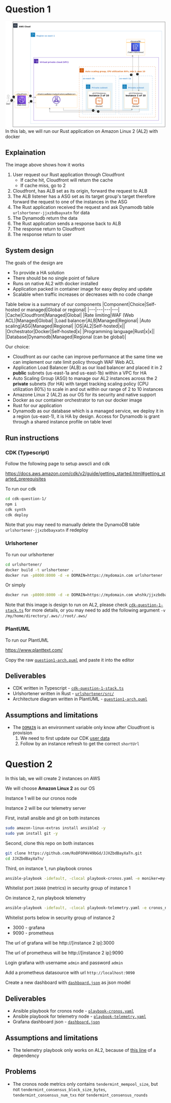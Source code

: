 # Question 1
![](question1-arch.png)
In this lab, we will run our Rust application on Amazon Linux 2 (AL2) with docker

## Explaination
The image above shows how it works
1. User request our Rust application through Cloudfront
    * If cache hit, Cloudfront will return the cache
    * If cache miss, go to 2
2. Cloudfront, has ALB set as its origin, forward the request to ALB
3. The ALB listener has a ASG set as its target group's target therefore forward the request to one of the instances in the ASG
4. The Rust application received the request and ask Dynamodb table `urlshortener-jjxzbdbayxatn` for data
5. The Dynamodb return the data
6. The Rust application sends a response back to ALB
7. The response return to Cloudfront
8. The response return to user

## System design
The goals of the design are
* To provide a HA solution
* There should be no single point of failure
* Runs on native AL2 with docker installed
* Application packed in container image for easy deploy and update
* Scalable when traffic increases or decreases with no code change

Table below is a summary of our components
|Component|Choice|Self-hosted or managed|Global or regional|
|---|---|---|---|
|Cache|Cloudfront|Managed|Global|
|Rate limiting|WAF (Web ACL)|Managed|Global|
|Load balancer|ALB|Managed|Regional|
|Auto scaling|ASG|Managed|Regional|
|OS|AL2|Self-hosted|x||
|Orchestrator|Docker|Self-hosted|x|
|Programming language|Rust|x|x||
|Database|Dynamodb|Managed|Regional (can be global)|

Our choice:
* Cloudfront as our cache can improve performance at the same time we can implement our rate limit policy through WAF Web ACL
* Application Load Balancer (ALB) as our load balancer and placed it in 2 **public** subnets (us-east-1a and us-east-1b) within a VPC for HA
* Auto Scaling Group (ASG) to manage our AL2 instances across the 2 **private** subnets (for HA) with target tracking scaling policy (CPU utilization 80%) to scale in and out within our range of 2 to 10 instances
* Amazone Linux 2 (AL2) as our OS for its security and native support
* Docker as our container orchestrator to run our docker image
* Rust for our application
* Dynamodb as our database which is a managed service, we deploy it in a region (us-east-1), it is HA by design. Access for Dynamodb is grant through a shared instance profile on table level
## Run instructions
### CDK (Typescript)
Follow the following page to setup awscli and cdk

https://docs.aws.amazon.com/cdk/v2/guide/getting_started.html#getting_started_prerequisites

To run our cdk

```sh
cd cdk-question-1/
npm i
cdk synth
cdk deploy
```
Note that you may need to manually delete the DynamoDB table `urlshortener-jjxzbdbayxatn` if redeploy
### Urlshortener

To run our urlshortener

```sh
cd urlshortener/
docker build -t urlshortener .
docker run -p8000:8000 -d -e DOMAIN=https://mydomain.com urlshortener
```
Or simply
```sh
docker run -p8000:8000 -d -e DOMAIN=https://mydomain.com whshk/jjxzbdbayxatn:v1
```
Note that this image is design to run on AL2, please check [`cdk-question-1-stack.ts`](https://github.com/RoDFOPAV49bGd/JJXZbdBayXaTn/blob/407f9321a40d03aeabfdf9933171c606b19a80ae/cdk-question-1/lib/cdk-question-1-stack.ts#L81-L82) for more details, or you may need to add the following argument `-v /my/home/directory/.aws/:/root/.aws/`
### PlantUML
To run our PlantUML

https://www.planttext.com/

Copy the raw [`question1-arch.puml`](https://github.com/RoDFOPAV49bGd/JJXZbdBayXaTn/raw/master/question1-arch.puml) and paste it into the editor

## Deliverables
* CDK written in Typescript - [`cdk-question-1-stack.ts`](https://github.com/RoDFOPAV49bGd/JJXZbdBayXaTn/blob/master/cdk-question-1/lib/cdk-question-1-stack.ts)
* Urlshortener written in Rust - [`urlshortener/src/`](https://github.com/RoDFOPAV49bGd/JJXZbdBayXaTn/tree/master/urlshortener/src)
* Architecture diagram written in PlantUML - [`question1-arch.puml`](https://github.com/RoDFOPAV49bGd/JJXZbdBayXaTn/raw/master/question1-arch.puml)
## Assumptions and limitations
* The [`DOMAIN`](https://github.com/RoDFOPAV49bGd/JJXZbdBayXaTn/blob/db919bd317bc29e76f3aaf71fd7d94fb2caa1382/urlshortener/src/main.rs#L48) is an environment variable only know after Cloudfront is provision
    1. We need to first update our CDK [user data](https://github.com/RoDFOPAV49bGd/JJXZbdBayXaTn/blob/22b6ae1f895a22f719d506cb5648c312607787e3/cdk-question-1/lib/cdk-question-1-stack.ts#L77)
    2. Follow by an instance refresh to get the correct `shortUrl`
# Question 2
In this lab, we will create 2 instances on AWS

We will choose **Amazon Linux 2** as our OS

Instance 1 will be our cronos node

Instance 2 will be our telemetry server

First, install ansible and git on both instances
```sh
sudo amazon-linux-extras install ansible2 -y
sudo yum install git -y
```

Second, clone this repo on both instances
```sh
git clone https://github.com/RoDFOPAV49bGd/JJXZbdBayXaTn.git
cd JJXZbdBayXaTn/
```

Third, on instance 1, run playbook cronos
```sh
ansible-playbook -idefault, -clocal playbook-cronos.yaml -e moniker=my-awesome-node
```

Whitelist port `26660` (metrics) in security group of instance 1

On instance 2, run playbook telemetry
```sh
ansible-playbook -idefault, -clocal playbook-telemetry.yaml -e cronos_node_ip=[instance 1 ip]
```

Whitelist ports below in security group of instance 2
* 3000 - grafana
* 9090 - prometheus

The url of grafana will be http://[instance 2 ip]:3000

The url of prometheus will be http://[instance 2 ip]:9090

Login grafana with username `admin` and password `admin`

Add a prometheus datasource with url `http://localhost:9090`

Create a new dashboard with [`dashboard.json`](https://github.com/RoDFOPAV49bGd/JJXZbdBayXaTn/raw/master/dashboard.json) as json model
## Deliverables
* Ansible playbook for cronos node - [`playbook-cronos.yaml`](https://github.com/RoDFOPAV49bGd/JJXZbdBayXaTn/raw/master/playbook-cronos.yaml)
* Ansible playbook for telemetry node - [`playbook-telemetry.yaml`](https://github.com/RoDFOPAV49bGd/JJXZbdBayXaTn/raw/master/playbook-telemetry.yaml)
* Grafana dashboard json - [`dashboard.json`](https://github.com/RoDFOPAV49bGd/JJXZbdBayXaTn/raw/master/dashboard.json)
## Assumptions and limitations
* The telemetry playbook only works on AL2, because of [this line](https://github.com/RoDFOPAV49bGd/JJXZbdBayXaTn/blob/44d4321a5f34f7c068fce2731d458c74489a8734/role-docker/tasks/main.yml#L4) of a dependency
## Problems
* The cronos node metrics only contains `tendermint_mempool_size`, but not `tendermint_consensus_block_size_bytes`, `tendermint_consensus_num_txs` nor `tendermint_consensus_rounds`
